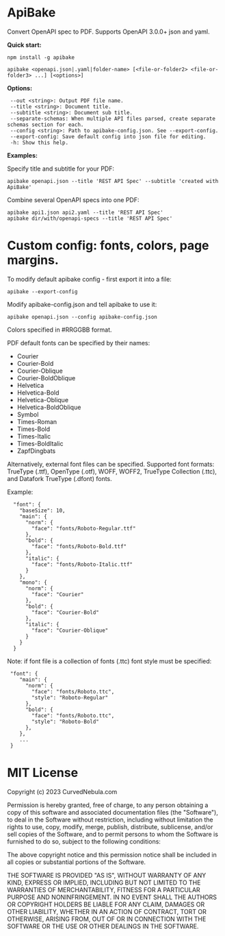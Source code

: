 # ApiBake

Convert OpenAPI spec to PDF. Supports OpenAPI 3.0.0+ json and yaml.

**Quick start:**

```
npm install -g apibake

apibake <openapi.json|.yaml|folder-name> [<file-or-folder2> <file-or-folder3> ...] [<options>]
```

**Options:**

```
 --out <string>: Output PDF file name.
 --title <string>: Document title.
 --subtitle <string>: Document sub title.
 --separate-schemas: When multiple API files parsed, create separate schemas section for each.
 --config <string>: Path to apibake-config.json. See --export-config.
 --export-config: Save default config into json file for editing.
 -h: Show this help.
```

**Examples:**

Specify title and subtitle for your PDF:

```
apibake openapi.json --title 'REST API Spec' --subtitle 'created with ApiBake'
```

Combine several OpenAPI specs into one PDF:

```
apibake api1.json api2.yaml --title 'REST API Spec'
apibake dir/with/openapi-specs --title 'REST API Spec'
```


# Custom config: fonts, colors, page margins.

To modify default apibake config - first export it into a file:

```
apibake --export-config
```

Modify apibake-config.json and tell apibake to use it:

```
apibake openapi.json --config apibake-config.json
```

Colors specified in #RRGGBB format.

PDF default fonts can be specified by their names:

 - Courier
 - Courier-Bold
 - Courier-Oblique
 - Courier-BoldOblique
 - Helvetica
 - Helvetica-Bold
 - Helvetica-Oblique
 - Helvetica-BoldOblique
 - Symbol
 - Times-Roman
 - Times-Bold
 - Times-Italic
 - Times-BoldItalic
 - ZapfDingbats

Alternatively, external font files can be specified. Supported font formats: TrueType (.ttf), OpenType (.otf), WOFF, WOFF2, TrueType Collection (.ttc), and Datafork TrueType (.dfont) fonts.

Example:

```
  "font": {
    "baseSize": 10,
    "main": {
      "norm": {
        "face": "fonts/Roboto-Regular.ttf"
      },
      "bold": {
        "face": "fonts/Roboto-Bold.ttf"
      },
      "italic": {
        "face": "fonts/Roboto-Italic.ttf"
      }
    },
    "mono": {
      "norm": {
        "face": "Courier"
      },
      "bold": {
        "face": "Courier-Bold"
      },
      "italic": {
        "face": "Courier-Oblique"
      }
    }
  }
```

Note: if font file is a collection of fonts (.ttc) font style must be specified:

```
 "font": {
    "main": {
      "norm": {
        "face": "fonts/Roboto.ttc",
        "style": "Roboto-Regular"
      },
      "bold": {
        "face": "fonts/Roboto.ttc",
        "style": "Roboto-Bold"
      },
    },
    ...
 }
```



# MIT License

Copyright (c) 2023 CurvedNebula.com

Permission is hereby granted, free of charge, to any person obtaining a copy
of this software and associated documentation files (the "Software"), to deal
in the Software without restriction, including without limitation the rights
to use, copy, modify, merge, publish, distribute, sublicense, and/or sell
copies of the Software, and to permit persons to whom the Software is
furnished to do so, subject to the following conditions:

The above copyright notice and this permission notice shall be included in all
copies or substantial portions of the Software.

THE SOFTWARE IS PROVIDED "AS IS", WITHOUT WARRANTY OF ANY KIND, EXPRESS OR
IMPLIED, INCLUDING BUT NOT LIMITED TO THE WARRANTIES OF MERCHANTABILITY,
FITNESS FOR A PARTICULAR PURPOSE AND NONINFRINGEMENT. IN NO EVENT SHALL THE
AUTHORS OR COPYRIGHT HOLDERS BE LIABLE FOR ANY CLAIM, DAMAGES OR OTHER
LIABILITY, WHETHER IN AN ACTION OF CONTRACT, TORT OR OTHERWISE, ARISING FROM,
OUT OF OR IN CONNECTION WITH THE SOFTWARE OR THE USE OR OTHER DEALINGS IN THE
SOFTWARE.
